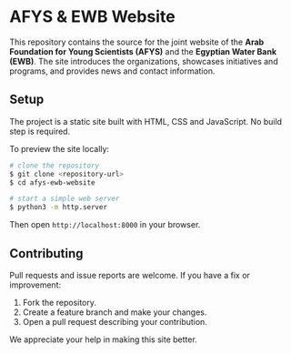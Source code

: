 # AFYS & EWB Website

This repository contains the source for the joint website of the **Arab Foundation for Young Scientists (AFYS)** and the **Egyptian Water Bank (EWB)**. The site introduces the organizations, showcases initiatives and programs, and provides news and contact information.

## Setup

The project is a static site built with HTML, CSS and JavaScript. No build step is required.

To preview the site locally:

```bash
# clone the repository
$ git clone <repository-url>
$ cd afys-ewb-website

# start a simple web server
$ python3 -m http.server
```

Then open `http://localhost:8000` in your browser.

## Contributing

Pull requests and issue reports are welcome. If you have a fix or improvement:

1. Fork the repository.
2. Create a feature branch and make your changes.
3. Open a pull request describing your contribution.

We appreciate your help in making this site better.
